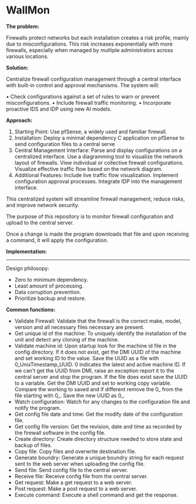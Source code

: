 # WallMon

**The problem:**

Firewalls protect networks but each installation creates a risk profile, mainly due to misconfigurations. This risk increases exponentially with more firewalls, especially when managed by multiple administrators across various locations.

**Solution:**

Centralize firewall configuration management through a central interface with built-in control and approval mechanisms. The system will:

•	Check configurations against a set of rules to warn or prevent misconfigurations.
•	Include firewall traffic monitoring.
•	Incorporate proactive IDS and IDP using new AI models.

**Approach:**

1. Starting Point:
   Use pfSense, a widely used and familiar firewall.
2. Installation:
   Deploy a minimal dependency C application on pfSense to send configuration files to a central serve
3. Central Management Interface:
   Parse and display configurations on a centralized interface.
   Use a diagramming tool to visualize the network layout of firewalls.
   View individual or collective firewall configurations.
   Visualize effective traffic flow based on the network diagram.
4. Additional Features:
   Include live traffic flow visualization.
   Implement configuration approval processes.
   Integrate IDP into the management interface.

This centralized system will streamline firewall management, reduce risks, and improve network security.

The purpose of this repository is to monitor firewall configuration and upload to the central server.

Once a change is made the program downloads that file and upon receiving a command, it will apply the configuration.

**Implementation:**

---

Design philosopy:

* Zero to minimum dependency.
* Least amount of processing.
* Data corruption prevention.
* Prioritize backup and restore.

**Common functions:**

* Validate Firewall: Validate that the firewall is the correct make, model, version and all necessary files necessary are present.
* Get unique id of the machine: To uniquely identify the installation of the unit and detect any cloning of the machine.
* Validate machine id: Upon startup look for the machine id file in the config directory. If it does not exist, get the DMI UUID of the machine and set working ID to the value. Save the UUID as a file with 0_UnixTimestamp_UUID. 0 indicates the latest and active machine ID. If we can't get the UUID from DMI, raise an exception report it to the central server and stop the program. If the file does exist save the UUID to a variable. Get the DMI UUID and set to working copy variable. Compare the working to saved and if  different remove the 0_ from the file starting with 0_. Save the new UUID as 0_.
* Watch configuration: Watch for any changes to the configuration file and notify the program.
* Get config file date and time: Get the modify date of the configuration file.
* Get config file version: Get the revision, date and time as recorded by the firewall software in the config file.
* Create directory: Create directory structure needed to store state and backup of files.
* Copy file: Copy files and overwrite destination file.
* Generate boundry: Generate a unique boundry string for each request sent to the web server when uploading the config file.
* Send file: Send config file to the central server.
* Receive file: Receive config file from the central server.
* Get request: Make a get request to a web server.
* Post request: Make a post request to a web server.
* Execute command: Execute a shell command and get the response.
